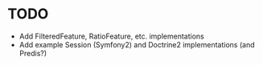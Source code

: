 # TODO

* Add FilteredFeature, RatioFeature, etc. implementations
* Add example Session (Symfony2) and Doctrine2 implementations (and Predis?)
